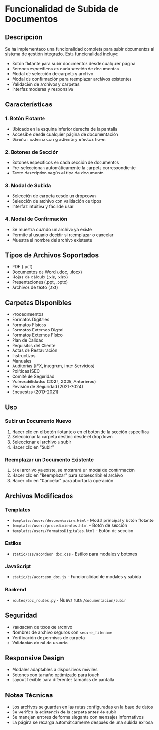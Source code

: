 # Funcionalidad de Subida de Documentos

## Descripción
Se ha implementado una funcionalidad completa para subir documentos al sistema de gestión integrado. Esta funcionalidad incluye:

- Botón flotante para subir documentos desde cualquier página
- Botones específicos en cada sección de documentos
- Modal de selección de carpeta y archivo
- Modal de confirmación para reemplazar archivos existentes
- Validación de archivos y carpetas
- Interfaz moderna y responsiva

## Características

### 1. Botón Flotante
- Ubicado en la esquina inferior derecha de la pantalla
- Accesible desde cualquier página de documentación
- Diseño moderno con gradiente y efectos hover

### 2. Botones de Sección
- Botones específicos en cada sección de documentos
- Pre-seleccionan automáticamente la carpeta correspondiente
- Texto descriptivo según el tipo de documento

### 3. Modal de Subida
- Selección de carpeta desde un dropdown
- Selección de archivo con validación de tipos
- Interfaz intuitiva y fácil de usar

### 4. Modal de Confirmación
- Se muestra cuando un archivo ya existe
- Permite al usuario decidir si reemplazar o cancelar
- Muestra el nombre del archivo existente

## Tipos de Archivos Soportados
- PDF (.pdf)
- Documentos de Word (.doc, .docx)
- Hojas de cálculo (.xls, .xlsx)
- Presentaciones (.ppt, .pptx)
- Archivos de texto (.txt)

## Carpetas Disponibles
- Procedimientos
- Formatos Digitales
- Formatos Físicos
- Formatos Externos Digital
- Formatos Externos Físico
- Plan de Calidad
- Requisitos del Cliente
- Actas de Restauración
- Instructivos
- Manuales
- Auditorías (IFX, Integrum, Inter Servicios)
- Políticas ISEC
- Comité de Seguridad
- Vulnerabilidades (2024, 2025, Anteriores)
- Revisión de Seguridad (2021-2024)
- Encuestas (2019-2021)

## Uso

### Subir un Documento Nuevo
1. Hacer clic en el botón flotante o en el botón de la sección específica
2. Seleccionar la carpeta destino desde el dropdown
3. Seleccionar el archivo a subir
4. Hacer clic en "Subir"

### Reemplazar un Documento Existente
1. Si el archivo ya existe, se mostrará un modal de confirmación
2. Hacer clic en "Reemplazar" para sobrescribir el archivo
3. Hacer clic en "Cancelar" para abortar la operación

## Archivos Modificados

### Templates
- `templates/users/documentacion.html` - Modal principal y botón flotante
- `templates/users/procedimientos.html` - Botón de sección
- `templates/users/formatosDigitales.html` - Botón de sección

### Estilos
- `static/css/acordeon_doc.css` - Estilos para modales y botones

### JavaScript
- `static/js/acordeon_doc.js` - Funcionalidad de modales y subida

### Backend
- `routes/doc_routes.py` - Nueva ruta `/documentacion/subir`

## Seguridad
- Validación de tipos de archivo
- Nombres de archivo seguros con `secure_filename`
- Verificación de permisos de carpeta
- Validación de rol de usuario

## Responsive Design
- Modales adaptables a dispositivos móviles
- Botones con tamaño optimizado para touch
- Layout flexible para diferentes tamaños de pantalla

## Notas Técnicas
- Los archivos se guardan en las rutas configuradas en la base de datos
- Se verifica la existencia de la carpeta antes de subir
- Se manejan errores de forma elegante con mensajes informativos
- La página se recarga automáticamente después de una subida exitosa
